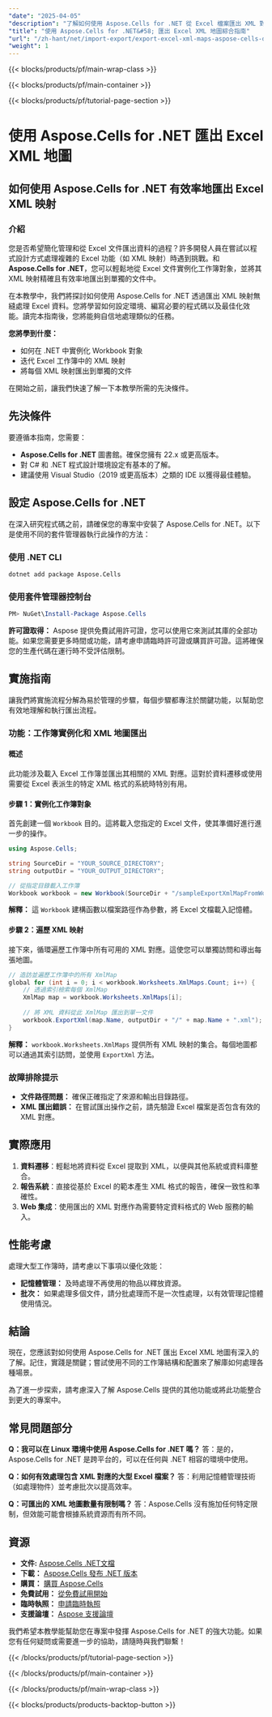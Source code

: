 ```yaml
---
"date": "2025-04-05"
"description": "了解如何使用 Aspose.Cells for .NET 從 Excel 檔案匯出 XML 對應。本指南涵蓋設定您的環境、編寫程式碼和最佳化效能。"
"title": "使用 Aspose.Cells for .NET&#58; 匯出 Excel XML 地圖綜合指南"
"url": "/zh-hant/net/import-export/export-excel-xml-maps-aspose-cells-dotnet/"
"weight": 1
---
```


{{< blocks/products/pf/main-wrap-class >}}

{{< blocks/products/pf/main-container >}}

{{< blocks/products/pf/tutorial-page-section >}}


# 使用 Aspose.Cells for .NET 匯出 Excel XML 地圖
## 如何使用 Aspose.Cells for .NET 有效率地匯出 Excel XML 映射

### 介紹

您是否希望簡化管理和從 Excel 文件匯出資料的過程？許多開發人員在嘗試以程式設計方式處理複雜的 Excel 功能（如 XML 映射）時遇到挑戰。和 **Aspose.Cells for .NET**，您可以輕鬆地從 Excel 文件實例化工作簿對象，並將其 XML 映射精確且有效率地匯出到單獨的文件中。

在本教學中，我們將探討如何使用 Aspose.Cells for .NET 透過匯出 XML 映射無縫處理 Excel 資料。您將學習如何設定環境、編寫必要的程式碼以及最佳化效能。讀完本指南後，您將能夠自信地處理類似的任務。

**您將學到什麼：**
- 如何在 .NET 中實例化 Workbook 對象
- 迭代 Excel 工作簿中的 XML 映射
- 將每個 XML 映射匯出到單獨的文件

在開始之前，讓我們快速了解一下本教學所需的先決條件。

## 先決條件
要遵循本指南，您需要：

- **Aspose.Cells for .NET** 圖書館。確保您擁有 22.x 或更高版本。
- 對 C# 和 .NET 程式設計環境設定有基本的了解。
- 建議使用 Visual Studio（2019 或更高版本）之類的 IDE 以獲得最佳體驗。

## 設定 Aspose.Cells for .NET
在深入研究程式碼之前，請確保您的專案中安裝了 Aspose.Cells for .NET。以下是使用不同的套件管理器執行此操作的方法：

### 使用 .NET CLI
```bash
dotnet add package Aspose.Cells
```

### 使用套件管理器控制台
```powershell
PM> NuGet\Install-Package Aspose.Cells
```

**許可證取得：**
Aspose 提供免費試用許可證，您可以使用它來測試其庫的全部功能。如果您需要更多時間或功能，請考慮申請臨時許可證或購買許可證。這將確保您的生產代碼在運行時不受評估限制。

## 實施指南
讓我們將實施流程分解為易於管理的步驟，每個步驟都專注於關鍵功能，以幫助您有效地理解和執行匯出流程。

### 功能：工作簿實例化和 XML 地圖匯出
#### 概述
此功能涉及載入 Excel 工作簿並匯出其相關的 XML 對應。這對於資料遷移或使用需要從 Excel 表派生的特定 XML 格式的系統時特別有用。

#### 步驟 1：實例化工作簿對象
首先創建一個 `Workbook` 目的。這將載入您指定的 Excel 文件，使其準備好進行進一步的操作。
```csharp
using Aspose.Cells;

string SourceDir = "YOUR_SOURCE_DIRECTORY";
string outputDir = "YOUR_OUTPUT_DIRECTORY";

// 從指定目錄載入工作簿
Workbook workbook = new Workbook(SourceDir + "/sampleExportXmlMapFromWorkbook.xlsx");
```
**解釋：** 這 `Workbook` 建構函數以檔案路徑作為參數，將 Excel 文檔載入記憶體。

#### 步驟 2：遍歷 XML 映射
接下來，循環遍歷工作簿中所有可用的 XML 對應。這使您可以單獨訪問和導出每張地圖。
```csharp
// 造訪並遍歷工作簿中的所有 XmlMap
global for (int i = 0; i < workbook.Worksheets.XmlMaps.Count; i++) {
    // 透過索引檢索每個 XmlMap
    XmlMap map = workbook.Worksheets.XmlMaps[i];
    
    // 將 XML 資料從此 XmlMap 匯出到單一文件
    workbook.ExportXml(map.Name, outputDir + "/" + map.Name + ".xml");
}
```
**解釋：** `workbook.Worksheets.XmlMaps` 提供所有 XML 映射的集合。每個地圖都可以通過其索引訪問，並使用 `ExportXml` 方法。

### 故障排除提示
- **文件路徑問題：** 確保正確指定了來源和輸出目錄路徑。
- **XML 匯出錯誤：** 在嘗試匯出操作之前，請先驗證 Excel 檔案是否包含有效的 XML 對應。

## 實際應用
1. **資料遷移**：輕鬆地將資料從 Excel 提取到 XML，以便與其他系統或資料庫整合。
2. **報告系統**：直接從基於 Excel 的範本產生 XML 格式的報告，確保一致性和準確性。
3. **Web 集成**：使用匯出的 XML 對應作為需要特定資料格式的 Web 服務的輸入。

## 性能考慮
處理大型工作簿時，請考慮以下事項以優化效能：
- **記憶體管理：** 及時處理不再使用的物品以釋放資源。
- **批次：** 如果處理多個文件，請分批處理而不是一次性處理，以有效管理記憶體使用情況。

## 結論
現在，您應該對如何使用 Aspose.Cells for .NET 匯出 Excel XML 地圖有深入的了解。記住，實踐是關鍵；嘗試使用不同的工作簿結構和配置來了解庫如何處理各種場景。

為了進一步探索，請考慮深入了解 Aspose.Cells 提供的其他功能或將此功能整合到更大的專案中。

## 常見問題部分
**Q：我可以在 Linux 環境中使用 Aspose.Cells for .NET 嗎？**
答：是的，Aspose.Cells for .NET 是跨平台的，可以在任何與 .NET 相容的環境中使用。

**Q：如何有效處理包含 XML 對應的大型 Excel 檔案？**
答：利用記憶體管理技術（如處理物件）並考慮批次以提高效率。

**Q：可匯出的 XML 地圖數量有限制嗎？**
答：Aspose.Cells 沒有施加任何特定限制，但效能可能會根據系統資源而有所不同。

## 資源
- **文件:** [Aspose.Cells .NET文檔](https://reference.aspose.com/cells/net/)
- **下載：** [Aspose.Cells 發布 .NET 版本](https://releases.aspose.com/cells/net/)
- **購買：** [購買 Aspose.Cells](https://purchase.aspose.com/buy)
- **免費試用：** [從免費試用開始](https://releases.aspose.com/cells/net/)
- **臨時執照：** [申請臨時執照](https://purchase.aspose.com/temporary-license/)
- **支援論壇：** [Aspose 支援論壇](https://forum.aspose.com/c/cells/9)

我們希望本教學能幫助您在專案中發揮 Aspose.Cells for .NET 的強大功能。如果您有任何疑問或需要進一步的協助，請隨時與我們聯繫！


{{< /blocks/products/pf/tutorial-page-section >}}

{{< /blocks/products/pf/main-container >}}

{{< /blocks/products/pf/main-wrap-class >}}

{{< blocks/products/products-backtop-button >}}